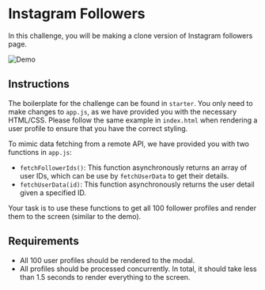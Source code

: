 # Instagram Followers

In this challenge, you will be making a clone version of Instagram followers page.

![Demo](demo.gif)

## Instructions

The boilerplate for the challenge can be found in `starter`. You only need to make changes to `app.js`, as we have provided you with the necessary HTML/CSS. Please follow the same example in `index.html` when rendering a user profile to ensure that you have the correct styling.

To mimic data fetching from a remote API, we have provided you with two functions in `app.js`:

- `fetchFollowerIds()`: This function asynchronously returns an array of user IDs, which can be use by `fetchUserData` to get their details.
- `fetchUserData(id)`: This function asynchronously returns the user detail given a specified ID.

Your task is to use these functions to get all 100 follower profiles and render them to the screen (similar to the demo).

## Requirements

- All 100 user profiles should be rendered to the modal.
- All profiles should be processed concurrently. In total, it should take less than 1.5 seconds to render everything to the screen.
